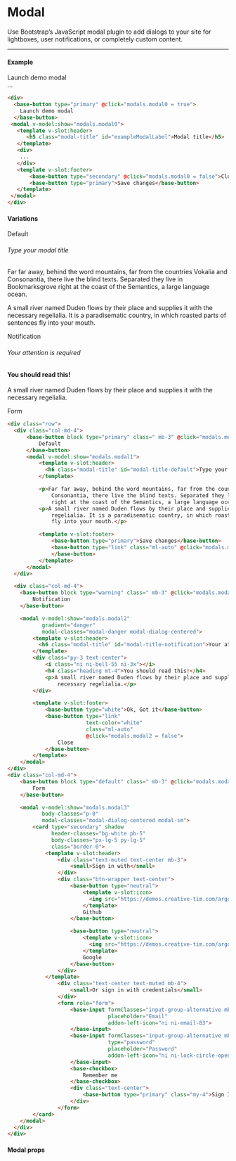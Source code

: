 # Modal

Use Bootstrap’s JavaScript modal plugin to add dialogs to your site for lightboxes, user notifications, or completely custom content.

<hr>

#### Example

<div>
  <base-button type="primary" @click="modals.modal0 = true">
    Launch demo modal
  </base-button>
 <modal :show.sync="modals.modal0">
   <template slot="header">
      <h5 class="modal-title" id="exampleModalLabel">Modal title</h5>
   </template>
   <div>
    ...
   </div>
   <template slot="footer">
       <base-button type="secondary" @click="modals.modal0 = false">Close</base-button>
       <base-button type="primary">Save changes</base-button>
   </template>
 </modal>
</div>

```html
<div>
  <base-button type="primary" @click="modals.modal0 = true">
    Launch demo modal
  </base-button>
 <modal v-model:show="modals.modal0">
   <template v-slot:header>
      <h5 class="modal-title" id="exampleModalLabel">Modal title</h5>
   </template>
   <div>
    ...
   </div>
   <template v-slot:footer>
       <base-button type="secondary" @click="modals.modal0 = false">Close</base-button>
       <base-button type="primary">Save changes</base-button>
   </template>
 </modal>
</div>
```


#### Variations

<div class="row">
  <div class="col-md-4">
      <base-button block type="primary" class=" mb-3" @click="modals.modal1 = true">
          Default
      </base-button>
      <modal :show.sync="modals.modal1">
        <h6 slot="header" class="modal-title" id="modal-title-default">Type your modal title</h6>
        <p>Far far away, behind the word mountains, far from the countries Vokalia and
            Consonantia, there live the blind texts. Separated they live in Bookmarksgrove
            right at the coast of the Semantics, a large language ocean.</p>
        <p>A small river named Duden flows by their place and supplies it with the necessary
            regelialia. It is a paradisematic country, in which roasted parts of sentences
            fly into your mouth.</p>
        <template slot="footer">
            <base-button type="primary">Save changes</base-button>
            <base-button type="link" class="ml-auto" @click="modals.modal1 = false">Close
            </base-button>
        </template>
      </modal>
  </div>
  <div class="col-md-4">
      <base-button block type="warning" class=" mb-3" @click="modals.modal2 = true">
          Notification
      </base-button>
        <modal :show.sync="modals.modal2" gradient="danger" modal-classes="modal-danger modal-dialog-centered">
          <h6 slot="header" class="modal-title" id="modal-title-notification">Your attention is required</h6>
          <div class="py-3 text-center">
              <i class="ni ni-bell-55 ni-3x"></i>
              <h4 class="heading mt-4">You should read this!</h4>
              <p>A small river named Duden flows by their place and supplies it with the necessary regelialia.</p>
          </div>
          <template slot="footer">
              <base-button type="white">Ok, Got it</base-button>
              <base-button type="link"
                           text-color="white"
                           class="ml-auto"
                           @click="modals.modal2 = false">
                  Close
              </base-button>
          </template>
        </modal>
  </div>
  <div class="col-md-4">
      <base-button block type="default" class=" mb-3" @click="modals.modal3 = true">
          Form
      </base-button>
      <modal :show.sync="modals.modal3"
             body-classes="p-0"
             modal-classes="modal-dialog-centered modal-sm">
         <card type="secondary" shadow
               header-classes="bg-white pb-5"
               body-classes="px-lg-5 py-lg-5"
               class="border-0">
             <template>
                 <div class="text-muted text-center mb-3">
                     <small>Sign in with</small>
                 </div>
                 <div class="btn-wrapper text-center">
                     <base-button type="neutral">
                         <img slot="icon" src="https://demos.creative-tim.com/argon-design-system/assets/img/icons/common/github.svg">
                         Github
                     </base-button>
                     <base-button type="neutral">
                         <img slot="icon" src="https://demos.creative-tim.com/argon-design-system/assets/img/icons/common/google.svg">
                         Google
                     </base-button>
                 </div>
             </template>
             <template>
                 <div class="text-center text-muted mb-4">
                     <small>Or sign in with credentials</small>
                 </div>
                 <form role="form">
                     <base-input alternative
                                 class="mb-3"
                                 placeholder="Email"
                                 addon-left-icon="ni ni-email-83">
                     </base-input>
                     <base-input alternative
                                 type="password"
                                 placeholder="Password"
                                 addon-left-icon="ni ni-lock-circle-open">
                     </base-input>
                     <base-checkbox>
                         Remember me
                     </base-checkbox>
                     <div class="text-center">
                         <base-button type="primary" class="my-4">Sign In</base-button>
                     </div>
                 </form>
             </template>
         </card>
      </modal>
  </div>
</div>

```html
<div class="row">
  <div class="col-md-4">
      <base-button block type="primary" class=" mb-3" @click="modals.modal1 = true">
          Default
      </base-button>
      <modal v-model:show="modals.modal1">
          <template v-slot:header>
            <h6 class="modal-title" id="modal-title-default">Type your modal title</h6>
          </template>

          <p>Far far away, behind the word mountains, far from the countries Vokalia and
              Consonantia, there live the blind texts. Separated they live in Bookmarksgrove
              right at the coast of the Semantics, a large language ocean.</p>
          <p>A small river named Duden flows by their place and supplies it with the necessary
              regelialia. It is a paradisematic country, in which roasted parts of sentences
              fly into your mouth.</p>

          <template v-slot:footer>
              <base-button type="primary">Save changes</base-button>
              <base-button type="link" class="ml-auto" @click="modals.modal1 = false">Close
              </base-button>
          </template>
      </modal>
  </div>

  <div class="col-md-4">
    <base-button block type="warning" class=" mb-3" @click="modals.modal2 = true">
        Notification
    </base-button>

    <modal v-model:show="modals.modal2"
           gradient="danger"
           modal-classes="modal-danger modal-dialog-centered">
        <template v-slot:header>
          <h6 class="modal-title" id="modal-title-notification">Your attention is required</h6>
        </template>
        <div class="py-3 text-center">
            <i class="ni ni-bell-55 ni-3x"></i>
            <h4 class="heading mt-4">You should read this!</h4>
            <p>A small river named Duden flows by their place and supplies it with the
                necessary regelialia.</p>
        </div>

        <template v-slot:footer>
            <base-button type="white">Ok, Got it</base-button>
            <base-button type="link"
                         text-color="white"
                         class="ml-auto"
                         @click="modals.modal2 = false">
                Close
            </base-button>
        </template>
    </modal>
</div>
<div class="col-md-4">
    <base-button block type="default" class=" mb-3" @click="modals.modal3 = true">
        Form
    </base-button>

    <modal v-model:show="modals.modal3"
           body-classes="p-0"
           modal-classes="modal-dialog-centered modal-sm">
        <card type="secondary" shadow
              header-classes="bg-white pb-5"
              body-classes="px-lg-5 py-lg-5"
              class="border-0">
            <template v-slot:header>
                <div class="text-muted text-center mb-3">
                    <small>Sign in with</small>
                </div>
                <div class="btn-wrapper text-center">
                    <base-button type="neutral">
                        <template v-slot:icon>
                          <img src="https://demos.creative-tim.com/argon-design-system/assets/img/icons/common/github.svg">
                        </template>
                        Github
                    </base-button>

                    <base-button type="neutral">
                        <template v-slot:icon>
                          <img src="https://demos.creative-tim.com/argon-design-system/assets/img/icons/common/google.svg">
                        </template>
                        Google
                    </base-button>
                </div>
            </template>
                <div class="text-center text-muted mb-4">
                    <small>Or sign in with credentials</small>
                </div>
                <form role="form">
                    <base-input formClasses="input-group-alternative mb-3"
                                placeholder="Email"
                                addon-left-icon="ni ni-email-83">
                    </base-input>
                    <base-input formClasses="input-group-alternative mb-3"
                                type="password"
                                placeholder="Password"
                                addon-left-icon="ni ni-lock-circle-open">
                    </base-input>
                    <base-checkbox>
                        Remember me
                    </base-checkbox>
                    <div class="text-center">
                        <base-button type="primary" class="my-4">Sign In</base-button>
                    </div>
                </form>
        </card>
    </modal>
  </div>
</div>
```


<script>
export default {
    data(){
        return {
            modals: {
               modal0: false,
               modal1: false,
               modal2: false,
               modal3: false
            }
        }
    }
}
</script>


#### Modal props

<props-table component-name="modal"></props-table>
